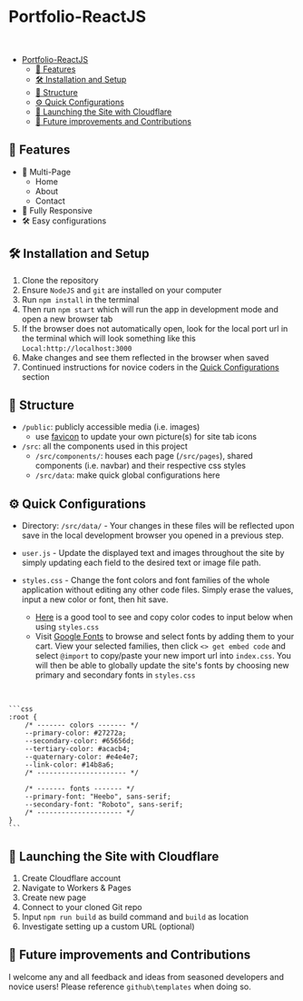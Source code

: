 # Portfolio-ReactJS

<br/>

- [Portfolio-ReactJS](#portfolio-reactjs)
  - [📙 Features](#-features)
  - [🛠 Installation and Setup](#-installation-and-setup)
  - [📁 Structure](#-structure)
  - [⚙️ Quick Configurations](#️-quick-configurations)
  - [🚀 Launching the Site with Cloudflare](#-launching-the-site-with-cloudflare)
  - [🌱 Future improvements and Contributions](#-future-improvements-and-contributions)

## 📙 Features

-   📖 Multi-Page
    -   Home
    -   About
    -   Contact
-   📱 Fully Responsive
-   🛠 Easy configurations

## 🛠 Installation and Setup

1. Clone the repository
2. Ensure `NodeJS` and `git` are installed on your computer
2. Run `npm install` in the terminal
3. Then run `npm start` which will run the app in development mode and open a new browser tab
4. If the browser does not automatically open, look for the local port url in the terminal which will look something like this `Local:http://localhost:3000`
5. Make changes and see them reflected in the browser when saved
6. Continued instructions for novice coders in the [Quick Configurations](#-quick-configurations) section

## 📁 Structure

-   `/public`: publicly accessible media (i.e. images)
    - use [favicon](https://favicon.io/) to update your own picture(s) for site tab icons 
-   `/src`: all the components used in this project
    -   `/src/components/`: houses each page (`/src/pages`), shared components (i.e. navbar) and their respective css styles
    -   `/src/data`: make quick global configurations here

## ⚙️ Quick Configurations

- Directory: `/src/data/` - Your changes in these files will be reflected upon save in the local development browser you opened in a previous step.

-   `user.js` - Update the displayed text and images throughout the site by simply updating each field to the desired text or image file path.

-   `styles.css` - Change the font colors and font families of the whole application without editing any other code files. Simply erase the values, input a new color or font, then hit save.
    - [Here](https://www.w3schools.com/colors/colors_picker.asp) is a good tool to see and copy color codes to input below when using `styles.css`
    - Visit [Google Fonts](https://fonts.google.com/) to browse and select fonts by adding them to your cart. View your selected families, then click `<> get embed code` and select `@import` to copy/paste your new import url into `index.css`. You will then be able to globally update the site's fonts by choosing new primary and secondary fonts in `styles.css`
<br/>

    ```css
    :root {
    	/* ------- colors ------- */
    	--primary-color: #27272a;
    	--secondary-color: #65656d;
    	--tertiary-color: #acacb4;
    	--quaternary-color: #e4e4e7;
    	--link-color: #14b8a6;
    	/* ---------------------- */

    	/* ------- fonts ------- */
    	--primary-font: "Heebo", sans-serif;
    	--secondary-font: "Roboto", sans-serif;
    	/* --------------------- */
    }
    ```

## 🚀 Launching the Site with Cloudflare

1. Create Cloudflare account
2. Navigate to Workers & Pages
3. Create new page
4. Connect to your cloned Git repo
5. Input `npm run build` as build command and `build` as location
6. Investigate setting up a custom URL (optional)

## 🌱 Future improvements and Contributions

I welcome any and all feedback and ideas from seasoned developers and novice users! Please reference `github\templates` when doing so.